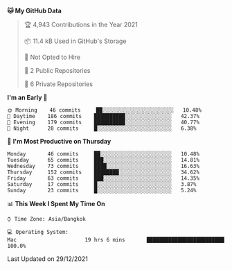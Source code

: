 <!--START_SECTION:waka-->
**🐱 My GitHub Data** 

> 🏆 4,943 Contributions in the Year 2021
 > 
> 📦 11.4 kB Used in GitHub's Storage 
 > 
> 🚫 Not Opted to Hire
 > 
> 📜 2 Public Repositories 
 > 
> 🔑 6 Private Repositories  
 > 
**I'm an Early 🐤** 

```text
🌞 Morning    46 commits     ██░░░░░░░░░░░░░░░░░░░░░░░   10.48% 
🌆 Daytime    186 commits    ██████████░░░░░░░░░░░░░░░   42.37% 
🌃 Evening    179 commits    ██████████░░░░░░░░░░░░░░░   40.77% 
🌙 Night      28 commits     █░░░░░░░░░░░░░░░░░░░░░░░░   6.38%

```
📅 **I'm Most Productive on Thursday** 

```text
Monday       46 commits     ██░░░░░░░░░░░░░░░░░░░░░░░   10.48% 
Tuesday      65 commits     ███░░░░░░░░░░░░░░░░░░░░░░   14.81% 
Wednesday    73 commits     ████░░░░░░░░░░░░░░░░░░░░░   16.63% 
Thursday     152 commits    ████████░░░░░░░░░░░░░░░░░   34.62% 
Friday       63 commits     ███░░░░░░░░░░░░░░░░░░░░░░   14.35% 
Saturday     17 commits     █░░░░░░░░░░░░░░░░░░░░░░░░   3.87% 
Sunday       23 commits     █░░░░░░░░░░░░░░░░░░░░░░░░   5.24%

```


📊 **This Week I Spent My Time On** 

```text
⌚︎ Time Zone: Asia/Bangkok

💻 Operating System: 
Mac                      19 hrs 6 mins       █████████████████████████   100.0%

```


 Last Updated on 29/12/2021
<!--END_SECTION:waka-->